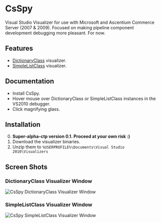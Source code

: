 # CsSpy

Visual Studio Visualizer for use with Microsoft and Ascentium Commerce Server (2007 & 2009).  Focused on making pipeline component development debugging more pleasant.  For now.

## Features

* [DictionaryClass](http://msdn.microsoft.com/en-us/library/bb509189) visualizer.
* [SimpleListClass](http://msdn.microsoft.com/en-us/library/microsoft.commerceserver.runtime.simplelistclass.aspx) visualizer.

## Documentation

* Install CsSpy.
* Hover mouse over DictionaryClass or SimpleListClass instances in the VS2010 debugger.
* Click magnifying glass.

## Installation

0. **Super-alpha-ctp version 0.1.  Proceed at your own risk :)**
1. Download the visualizer binaries.
2. Unzip them to `%USERPROFILE%\Documents\Visual Studio 2010\Visualizers`

## Screen Shots

### DictionaryClass Visualizer Window

![CsSpy DictionaryClass Visualizer Window](https://raw.github.com/enticify/CsSpy/master/assets/csspy-dictionary.png)

### SimpleListClass Visualizer Window
![CsSpy SimpleListClass Visualizer Window](https://raw.github.com/enticify/CsSpy/master/assets/csspy-simplelist.png)
